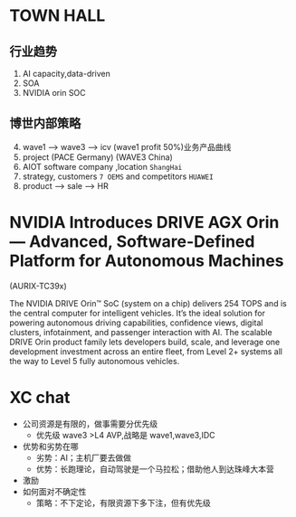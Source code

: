 # TOWN HALL
## 行业趋势
1. AI capacity,data-driven
2. SOA
3. NVIDIA orin SOC

## 博世内部策略
4. wave1 --> wave3 --> icv  (wave1 profit 50%)业务产品曲线
5. project (PACE Germany) (WAVE3 China)
6. AIOT software company ,location `ShangHai`
7. strategy, customers `7 OEMS` and competitors `HUAWEI`
8. product --> sale --> HR

# NVIDIA Introduces DRIVE AGX Orin — Advanced, Software-Defined Platform for Autonomous Machines 
(AURIX-TC39x)

The NVIDIA DRIVE Orin™ SoC (system on a chip) delivers 254 TOPS and is the central computer for intelligent vehicles. It’s the ideal solution for powering autonomous driving capabilities, confidence views, digital clusters, infotainment, and passenger interaction with AI. The scalable DRIVE Orin product family lets developers build, scale, and leverage one development investment across an entire fleet, from Level 2+ systems all the way to Level 5 fully autonomous vehicles.


# XC chat
* 公司资源是有限的，做事需要分优先级
  * 优先级 wave3 >L4 AVP,战略是 wave1,wave3,IDC
* 优势和劣势在哪
  * 劣势：AI；主机厂要去做做
  * 优势：长跑理论，自动驾驶是一个马拉松；借助他人到达珠峰大本营
* 激励
* 如何面对不确定性
  * 策略：不下定论，有限资源下多下注，但有优先级


